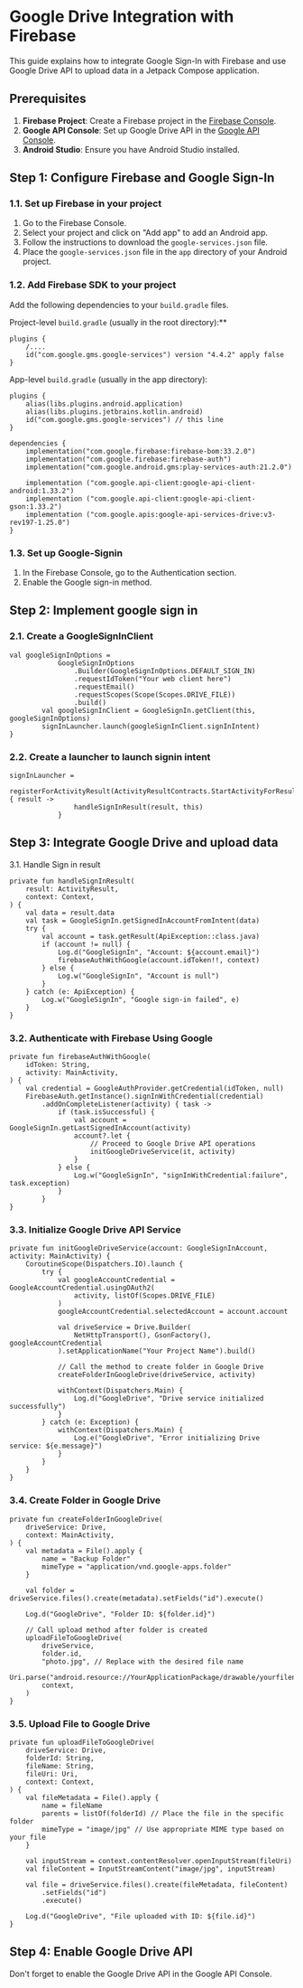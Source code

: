 # Google Drive Integration with Firebase

This guide explains how to integrate Google Sign-In with Firebase and use Google Drive API to upload data in a Jetpack Compose application.

## Prerequisites

1. **Firebase Project**: Create a Firebase project in the [Firebase Console](https://console.firebase.google.com/).
2. **Google API Console**: Set up Google Drive API in the [Google API Console](https://console.developers.google.com/).
3. **Android Studio**: Ensure you have Android Studio installed.

## Step 1: Configure Firebase and Google Sign-In

### 1.1. Set up Firebase in your project

1. Go to the Firebase Console.
2. Select your project and click on "Add app" to add an Android app.
3. Follow the instructions to download the `google-services.json` file.
4. Place the `google-services.json` file in the `app` directory of your Android project.

### 1.2. Add Firebase SDK to your project

Add the following dependencies to your `build.gradle` files.

Project-level `build.gradle` (usually in the root directory):**

```
plugins {
    /....
    id("com.google.gms.google-services") version "4.4.2" apply false
}
```

App-level `build.gradle` (usually in the app directory):

```
plugins {
    alias(libs.plugins.android.application)
    alias(libs.plugins.jetbrains.kotlin.android)
    id("com.google.gms.google-services") // this line
}

dependencies {
    implementation("com.google.firebase:firebase-bom:33.2.0")
    implementation("com.google.firebase:firebase-auth")
    implementation("com.google.android.gms:play-services-auth:21.2.0")

    implementation ("com.google.api-client:google-api-client-android:1.33.2")
    implementation ("com.google.api-client:google-api-client-gson:1.33.2")
    implementation ("com.google.apis:google-api-services-drive:v3-rev197-1.25.0")
}
```

### 1.3. Set up Google-Signin

1. In the Firebase Console, go to the Authentication section.
2. Enable the Google sign-in method.

## Step 2: Implement google sign in

### 2.1. Create a GoogleSignInClient


```
val googleSignInOptions =
            GoogleSignInOptions
                .Builder(GoogleSignInOptions.DEFAULT_SIGN_IN)
                .requestIdToken("Your web client here")
                .requestEmail()
                .requestScopes(Scope(Scopes.DRIVE_FILE))
                .build()
        val googleSignInClient = GoogleSignIn.getClient(this, googleSignInOptions)
        signInLauncher.launch(googleSignInClient.signInIntent)
}
```

### 2.2. Create a launcher to launch signin intent

```
signInLauncher =
            registerForActivityResult(ActivityResultContracts.StartActivityForResult()) { result ->
                handleSignInResult(result, this)
            }
```

## Step 3: Integrate Google Drive and upload data

3.1. Handle Sign in result

```
private fun handleSignInResult(
    result: ActivityResult,
    context: Context,
) {
    val data = result.data
    val task = GoogleSignIn.getSignedInAccountFromIntent(data)
    try {
        val account = task.getResult(ApiException::class.java)
        if (account != null) {
            Log.d("GoogleSignIn", "Account: ${account.email}")
            firebaseAuthWithGoogle(account.idToken!!, context)
        } else {
            Log.w("GoogleSignIn", "Account is null")
        }
    } catch (e: ApiException) {
        Log.w("GoogleSignIn", "Google sign-in failed", e)
    }
}
```

### 3.2.  Authenticate with Firebase Using Google

```
private fun firebaseAuthWithGoogle(
    idToken: String,
    activity: MainActivity,
) {
    val credential = GoogleAuthProvider.getCredential(idToken, null)
    FirebaseAuth.getInstance().signInWithCredential(credential)
        .addOnCompleteListener(activity) { task ->
            if (task.isSuccessful) {
                val account = GoogleSignIn.getLastSignedInAccount(activity)
                account?.let {
                    // Proceed to Google Drive API operations
                    initGoogleDriveService(it, activity)
                }
            } else {
                Log.w("GoogleSignIn", "signInWithCredential:failure", task.exception)
            }
        }
}
```

### 3.3. Initialize Google Drive API Service

```
private fun initGoogleDriveService(account: GoogleSignInAccount, activity: MainActivity) {
    CoroutineScope(Dispatchers.IO).launch {
        try {
            val googleAccountCredential = GoogleAccountCredential.usingOAuth2(
                activity, listOf(Scopes.DRIVE_FILE)
            )
            googleAccountCredential.selectedAccount = account.account

            val driveService = Drive.Builder(
                NetHttpTransport(), GsonFactory(), googleAccountCredential
            ).setApplicationName("Your Project Name").build()

            // Call the method to create folder in Google Drive
            createFolderInGoogleDrive(driveService, activity)

            withContext(Dispatchers.Main) {
                Log.d("GoogleDrive", "Drive service initialized successfully")
            }
        } catch (e: Exception) {
            withContext(Dispatchers.Main) {
                Log.e("GoogleDrive", "Error initializing Drive service: ${e.message}")
            }
        }
    }
}

```
### 3.4. Create Folder in Google Drive

```
private fun createFolderInGoogleDrive(
    driveService: Drive,
    context: MainActivity,
) {
    val metadata = File().apply {
        name = "Backup Folder"
        mimeType = "application/vnd.google-apps.folder"
    }

    val folder = driveService.files().create(metadata).setFields("id").execute()

    Log.d("GoogleDrive", "Folder ID: ${folder.id}")

    // Call upload method after folder is created
    uploadFileToGoogleDrive(
        driveService,
        folder.id,
        "photo.jpg", // Replace with the desired file name
        Uri.parse("android.resource://YourApplicationPackage/drawable/yourfilename"),
        context,
    )
}
```

### 3.5. Upload File to Google Drive

```
private fun uploadFileToGoogleDrive(
    driveService: Drive,
    folderId: String,
    fileName: String,
    fileUri: Uri,
    context: Context,
) {
    val fileMetadata = File().apply {
        name = fileName
        parents = listOf(folderId) // Place the file in the specific folder
        mimeType = "image/jpg" // Use appropriate MIME type based on your file
    }

    val inputStream = context.contentResolver.openInputStream(fileUri)
    val fileContent = InputStreamContent("image/jpg", inputStream)

    val file = driveService.files().create(fileMetadata, fileContent)
        .setFields("id")
        .execute()

    Log.d("GoogleDrive", "File uploaded with ID: ${file.id}")
}
```
## Step 4: Enable Google Drive API

Don't forget to enable the Google Drive API in the Google API Console.






